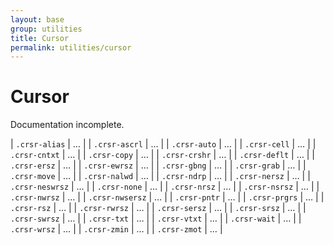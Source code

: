 ```yaml
---
layout: base
group: utilities
title: Cursor
permalink: utilities/cursor
---
```


# Cursor

<p class="hint hint--negative">Documentation incomplete.</p>

| `.crsr-alias`   | … |
| `.crsr-ascrl`   | … |
| `.crsr-auto`    | … |
| `.crsr-cell`    | … |
| `.crsr-cntxt`   | … |
| `.crsr-copy`    | … |
| `.crsr-crshr`   | … |
| `.crsr-deflt`   | … |
| `.crsr-ersz`    | … |
| `.crsr-ewrsz`   | … |
| `.crsr-gbng`    | … |
| `.crsr-grab`    | … |
| `.crsr-move`    | … |
| `.crsr-nalwd`   | … |
| `.crsr-ndrp`    | … |
| `.crsr-nersz`   | … |
| `.crsr-neswrsz` | … |
| `.crsr-none`    | … |
| `.crsr-nrsz`    | … |
| `.crsr-nsrsz`   | … |
| `.crsr-nwrsz`   | … |
| `.crsr-nwsersz` | … |
| `.crsr-pntr`    | … |
| `.crsr-prgrs`   | … |
| `.crsr-rsz`     | … |
| `.crsr-rwrsz`   | … |
| `.crsr-sersz`   | … |
| `.crsr-srsz`    | … |
| `.crsr-swrsz`   | … |
| `.crsr-txt`     | … |
| `.crsr-vtxt`    | … |
| `.crsr-wait`    | … |
| `.crsr-wrsz`    | … |
| `.crsr-zmin`    | … |
| `.crsr-zmot`    | … |